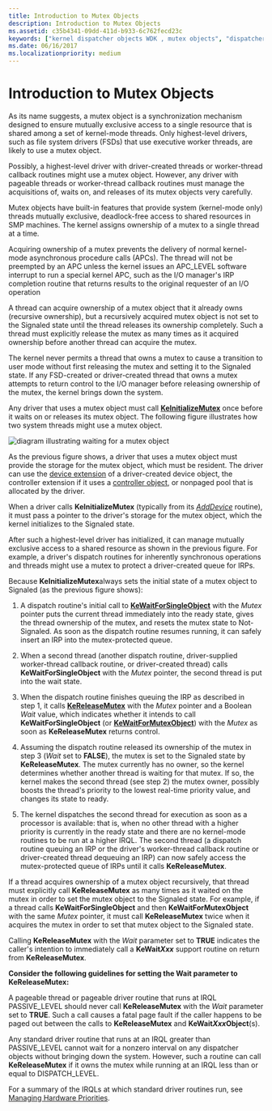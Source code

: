 ```yaml
---
title: Introduction to Mutex Objects
description: Introduction to Mutex Objects
ms.assetid: c35b4341-09dd-411d-b933-6c762fecd23c
keywords: ["kernel dispatcher objects WDK , mutex objects", "dispatcher objects WDK kernel , mutex objects", "mutex objects WDK kernel", "mutually exclusive access WDK kernel", "waiting on mutex objects"]
ms.date: 06/16/2017
ms.localizationpriority: medium
---
```


# Introduction to Mutex Objects


As its name suggests, a mutex object is a synchronization mechanism designed to ensure mutually exclusive access to a single resource that is shared among a set of kernel-mode threads. Only highest-level drivers, such as file system drivers (FSDs) that use executive worker threads, are likely to use a mutex object.

Possibly, a highest-level driver with driver-created threads or worker-thread callback routines might use a mutex object. However, any driver with pageable threads or worker-thread callback routines must manage the acquisitions of, waits on, and releases of its mutex objects very carefully.

Mutex objects have built-in features that provide system (kernel-mode only) threads mutually exclusive, deadlock-free access to shared resources in SMP machines. The kernel assigns ownership of a mutex to a single thread at a time.

Acquiring ownership of a mutex prevents the delivery of normal kernel-mode asynchronous procedure calls (APCs). The thread will not be preempted by an APC unless the kernel issues an APC\_LEVEL software interrupt to run a special kernel APC, such as the I/O manager's IRP completion routine that returns results to the original requester of an I/O operation

A thread can acquire ownership of a mutex object that it already owns (recursive ownership), but a recursively acquired mutex object is not set to the Signaled state until the thread releases its ownership completely. Such a thread must explicitly release the mutex as many times as it acquired ownership before another thread can acquire the mutex.

The kernel never permits a thread that owns a mutex to cause a transition to user mode without first releasing the mutex and setting it to the Signaled state. If any FSD-created or driver-created thread that owns a mutex attempts to return control to the I/O manager before releasing ownership of the mutex, the kernel brings down the system.

Any driver that uses a mutex object must call [**KeInitializeMutex**](https://docs.microsoft.com/windows-hardware/drivers/ddi/content/wdm/nf-wdm-keinitializemutex) once before it waits on or releases its mutex object. The following figure illustrates how two system threads might use a mutex object.

![diagram illustrating waiting for a mutex object](images/3mutxobj.png)

As the previous figure shows, a driver that uses a mutex object must provide the storage for the mutex object, which must be resident. The driver can use the [device extension](device-extensions.md) of a driver-created device object, the controller extension if it uses a [controller object](using-controller-objects.md), or nonpaged pool that is allocated by the driver.

When a driver calls **KeInitializeMutex** (typically from its [*AddDevice*](https://docs.microsoft.com/windows-hardware/drivers/ddi/content/wdm/nc-wdm-driver_add_device) routine), it must pass a pointer to the driver's storage for the mutex object, which the kernel initializes to the Signaled state.

After such a highest-level driver has initialized, it can manage mutually exclusive access to a shared resource as shown in the previous figure. For example, a driver's dispatch routines for inherently synchronous operations and threads might use a mutex to protect a driver-created queue for IRPs.

Because **KeInitializeMutex**always sets the initial state of a mutex object to Signaled (as the previous figure shows):

1.  A dispatch routine's initial call to [**KeWaitForSingleObject**](https://docs.microsoft.com/windows-hardware/drivers/ddi/content/wdm/nf-wdm-kewaitforsingleobject) with the *Mutex* pointer puts the current thread immediately into the ready state, gives the thread ownership of the mutex, and resets the mutex state to Not-Signaled. As soon as the dispatch routine resumes running, it can safely insert an IRP into the mutex-protected queue.

2.  When a second thread (another dispatch routine, driver-supplied worker-thread callback routine, or driver-created thread) calls **KeWaitForSingleObject** with the *Mutex* pointer, the second thread is put into the wait state.

3.  When the dispatch routine finishes queuing the IRP as described in step 1, it calls [**KeReleaseMutex**](https://docs.microsoft.com/windows-hardware/drivers/ddi/content/wdm/nf-wdm-kereleasemutex) with the *Mutex* pointer and a Boolean *Wait* value, which indicates whether it intends to call **KeWaitForSingleObject** (or [**KeWaitForMutexObject**](https://msdn.microsoft.com/library/windows/hardware/ff553344)) with the *Mutex* as soon as **KeReleaseMutex** returns control.

4.  Assuming the dispatch routine released its ownership of the mutex in step 3 (*Wait* set to **FALSE**), the mutex is set to the Signaled state by **KeReleaseMutex**. The mutex currently has no owner, so the kernel determines whether another thread is waiting for that mutex. If so, the kernel makes the second thread (see step 2) the mutex owner, possibly boosts the thread's priority to the lowest real-time priority value, and changes its state to ready.

5.  The kernel dispatches the second thread for execution as soon as a processor is available: that is, when no other thread with a higher priority is currently in the ready state and there are no kernel-mode routines to be run at a higher IRQL. The second thread (a dispatch routine queuing an IRP or the driver's worker-thread callback routine or driver-created thread dequeuing an IRP) can now safely access the mutex-protected queue of IRPs until it calls **KeReleaseMutex**.

If a thread acquires ownership of a mutex object recursively, that thread must explicitly call **KeReleaseMutex** as many times as it waited on the mutex in order to set the mutex object to the Signaled state. For example, if a thread calls **KeWaitForSingleObject** and then **KeWaitForMutexObject** with the same *Mutex* pointer, it must call **KeReleaseMutex** twice when it acquires the mutex in order to set that mutex object to the Signaled state.

Calling **KeReleaseMutex** with the *Wait* parameter set to **TRUE** indicates the caller's intention to immediately call a **KeWait*Xxx*** support routine on return from **KeReleaseMutex**.

**Consider the following guidelines for setting the Wait parameter to KeReleaseMutex:**

A pageable thread or pageable driver routine that runs at IRQL PASSIVE\_LEVEL should never call **KeReleaseMutex** with the *Wait* parameter set to **TRUE**. Such a call causes a fatal page fault if the caller happens to be paged out between the calls to **KeReleaseMutex** and **KeWait*Xxx*Object**(s).

Any standard driver routine that runs at an IRQL greater than PASSIVE\_LEVEL cannot wait for a nonzero interval on any dispatcher objects without bringing down the system. However, such a routine can call **KeReleaseMutex** if it owns the mutex while running at an IRQL less than or equal to DISPATCH\_LEVEL.

For a summary of the IRQLs at which standard driver routines run, see [Managing Hardware Priorities](managing-hardware-priorities.md).

 

 




